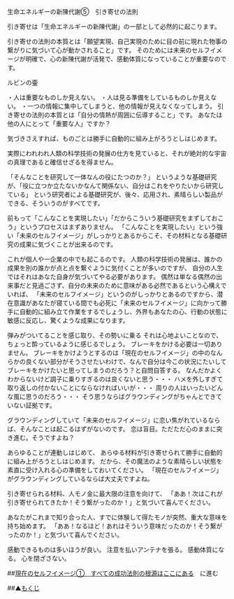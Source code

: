 生命エネルギーの新陳代謝⑤　引き寄せの法則

引き寄せは「生命エネルギーの新陳代謝」の一部として必然的に起こります。

引き寄せの法則の本質とは「願望実現、自己実現のために目の前に現れた物事の繋がりに気づいて心が動かされること」です。
そのためには未来のセルフイメージが明確で、心の新陳代謝が活発で、感動体質になっていることが重要なのです。

ルビンの壷

・人は重要なものしか見えない。
・人は見る準備をしているものしか見えない。
・一つの情報に集中してしまうと、他の情報が見えなくなってしまう。
引き寄せの法則の本質とは「自分の情熱が周囲に伝導すること」です。
あなたは他の人にとって「重要な人」ですか？

気づきさえすれば、ものごとは勝手に自動的に組み上がろうとしはじめます。

実際にわれわれ人類の科学技術の発展の仕方を見ていると、それが絶対的な宇宙の真理であると確信せざるを得ません。

「そんなことを研究して一体なんの役にたつのか？」
というような基礎研究が、「役に立つか立たないかなんて関係ない、自分はこれをやりたいから研究している」
という研究者による基礎研究が、後々、応用され、素晴らしい製品ができる、そういうのがすべてです。

前もって「こんなことを実現したい」「だからこういう基礎研究をまずしておこう」というプロセスはまずありません。
「こんなことを実現したい」という強い「未来のセルフイメージ」がしっかりとあるからこそ、その材料となる基礎研究の成果に気づくことが出来るのです。

これが個人や一企業の中でも起こるのです。
人類の科学技術の発展は、誰かの成果を別の誰かが点と点を繋ぐように気付くことが多いのですが、
自分の人生ではそれはあなた自身が気づいてやる必要があります。
偶然は単なる偶然の出来事だと見過ごさず、自分の未来のために意味がある必然であるという心構えでいれば、
「未来のセルフイメージ」というのがしっかりとあるのですから、潜在意識があなたが寝ている間でも必死に「未来のセルフイメージ」に向かって勝手に自動的に組み立て作業をするでしょうし、外界もあなたの心、行動の状態に敏感に反応し、驚くような成果になります。

弾みがついてることを感じ取り、その勢いに乗る
それは心地よいことなので、ちょっと酔っているように感じるでしょう。
ブレーキをかける必要は一切ありません。
ブレーキをかけようとするのは「現在のセルフイメージ」の中のなんらかの良くない部分がそうさせたいわけで、なんで自分は今この状況にたいしてブレーキをかけたいと思ってしまうのだろう？と自問自答する。
なんだかよくわからないけど調子に乗りすぎるのは良くないと思う・・・
ハメを外しすぎて取り返しの付かないことにならなければいいが・・・
周りの人はいったいどんな風に思うのだろう・・・
そう思うならばグラウンディングがちゃんとできていない証拠です。

グラウンディングしていて「未来のセルフイメージ」に恋い焦がれているならば、そんなことは起こるはずがないのです。
恋は盲目。ただただ心のままに突き進む。そうですよね？

あらゆることが連動しはじめて、
あらゆる材料が引き寄せられて勝手に自動的に組み上がろうとしはじめます。
だから、その魔法のような素晴らしい状態を素直に受け入れる心の準備をしておいてください。
「現在のセルフイメージ」がグラウンディングしているならば大丈夫ですよね。

引き寄せられる材料、人モノ金に最大限の注意を向けて、
「ああ！次はこれが引き寄せられてきたか！そう繋がったのか！」と気づいて喜んでください。

あなたがこれまで知り合った人、すでに体験して得たモノが突然、重大な意味を持ち始めます。
「ああ！なるほど！あれはそういう意味だったのか！そう繋がったのか！」と気づいて喜んでください。

感動できるものは多いほうが良い。
注意を払いアンテナを張る。
感動体質になる。
心を閉ざさない。

##[現在のセルフイメージ①　すべての成功法則の根源はここにある](/contents/entry2/entry.html)　に進む

##▲[もくじ](/contents/a_index/entry.html)
